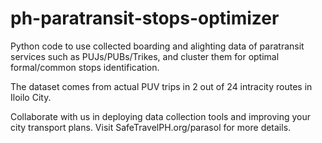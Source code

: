 # ph-paratransit-stops-optimizer
Python code to use collected boarding and alighting data of paratransit services such as PUJs/PUBs/Trikes, and cluster them for optimal formal/common stops identification. 

The dataset comes from actual PUV trips in 2 out of 24 intracity routes in Iloilo City. 

Collaborate with us in deploying data collection tools and improving your city transport plans. Visit SafeTravelPH.org/parasol for more details. 
